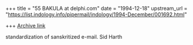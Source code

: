 +++
title = "55 BAKULA at delphi.com"
date = "1994-12-18"
upstream_url = "https://list.indology.info/pipermail/indology/1994-December/001692.html"

+++
[Archive link](https://list.indology.info/pipermail/indology/1994-December/001692.html)

standardization of sanskritized e-mail.
Sid Harth





